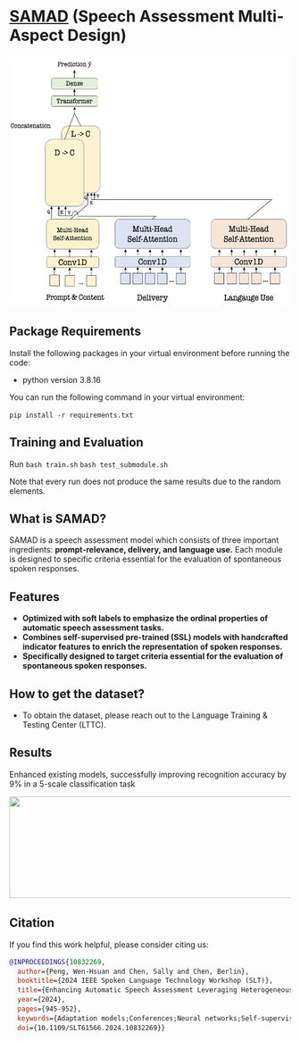 # [SAMAD](https://ieeexplore.ieee.org/document/10832269) (Speech Assessment Multi-Aspect Design)
<img src="/icon/SAMAD.png" alt="" width="578" height="450">

## Package Requirements

Install the following packages in your virtual environment before running the code:

- python version 3.8.16

You can run the following command in your virtual environment:

```pip install -r requirements.txt```
	

## Training and Evaluation

Run
```bash train.sh```
```bash test_submodule.sh```

Note that every run does not produce the same results due to the random elements.


## What is SAMAD?
SAMAD is a speech assessment model which consists of three important ingredients: **prompt-relevance, delivery, and language use.** Each module is designed to specific criteria essential for the evaluation of spontaneous spoken responses.

## Features
* **Optimized with soft labels to emphasize the ordinal properties of automatic speech assessment tasks.**
* **Combines self-supervised pre-trained (SSL) models with handcrafted indicator features to enrich the representation of spoken responses.**
* **Specifically designed to target criteria essential for the evaluation of spontaneous spoken responses.**

## How to get the dataset?
* To obtain the dataset, please reach out to the Language Training & Testing Center (LTTC).

## Results
Enhanced existing models, successfully improving recognition accuracy by 9% in a 5-scale classification task

<img src="/icon/seen.png" alt="" width="574" height="182">


## Citation
If you find this work helpful, please consider citing us:
```bibtex
@INPROCEEDINGS{10832269,
  author={Peng, Wen-Hsuan and Chen, Sally and Chen, Berlin},
  booktitle={2024 IEEE Spoken Language Technology Workshop (SLT)}, 
  title={Enhancing Automatic Speech Assessment Leveraging Heterogeneous Features and Soft Labels For Ordinal Classification}, 
  year={2024},
  pages={945-952},
  keywords={Adaptation models;Conferences;Neural networks;Self-supervised learning;Speech enhancement;Optimization;Automated speech assessment;Multi-modal model;End-to-end neural network},
  doi={10.1109/SLT61566.2024.10832269}}

